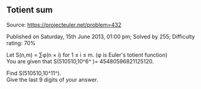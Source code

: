 Totient sum
-----------

Source: https://projecteuler.net/problem=432

Published on Saturday, 15th June 2013, 01:00 pm; Solved by 255;
Difficulty rating: 70%

Let S(n,m) = ∑φ(n × i) for 1 ≤ i ≤ m. (φ is Euler's totient function)\
 You are given that S(510510,10^6^ )= 45480596821125120.

Find S(510510,10^11^).\
 Give the last 9 digits of your answer.
